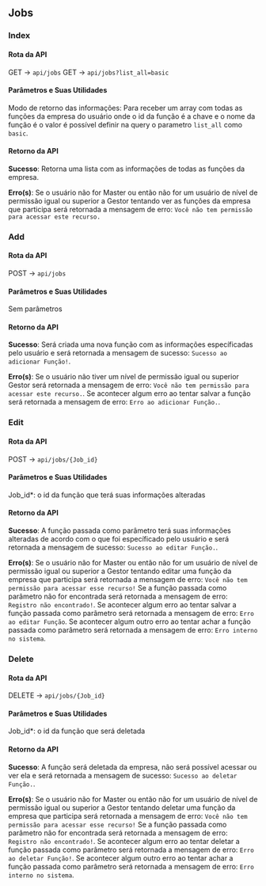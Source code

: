 ## Jobs

### Index

#### Rota da API

GET -> `api/jobs`
GET -> `api/jobs?list_all=basic`

#### Parâmetros e Suas Utilidades

Modo de retorno das informações: Para receber um array com todas as funções da empresa do usuário onde o id da função é a chave e o nome da função é o valor é possível definir na query o parametro `list_all` como `basic`.

#### Retorno da API

**Sucesso**: Retorna uma lista com as informações de todas as funções da empresa.

**Erro(s)**: Se o usuário não for Master ou então não for um usuário de nível de permissão igual ou superior a Gestor tentando ver as funções da empresa que participa será retornada a mensagem de erro: `Você não tem permissão para acessar este recurso.`

### Add

#### Rota da API

POST -> `api/jobs`

#### Parâmetros e Suas Utilidades

Sem parâmetros

#### Retorno da API

**Sucesso**: Será criada uma nova função com as informações específicadas pelo usuário e será retornada a mensagem de sucesso: `Sucesso ao adicionar Função!`.

**Erro(s)**: Se o usuário não tiver um nível de permissão igual ou superior Gestor será retornada a mensagem de erro: `Você não tem permissão para acessar este recurso.`. Se acontecer algum erro ao tentar salvar a função será retornada a mensagem de erro: `Erro ao adicionar Função.`.

### Edit

#### Rota da API

POST -> `api/jobs/{Job_id}`

#### Parâmetros e Suas Utilidades

Job_id\*: o id da função que terá suas informações alteradas

#### Retorno da API

**Sucesso**: A função passada como parâmetro terá suas informações alteradas de acordo com o que foi específicado pelo usuário e será retornada a mensagem de sucesso: `Sucesso ao editar Função.`.

**Erro(s)**: Se o usuário não for Master ou então não for um usuário de nível de permissão igual ou superior a Gestor tentando editar uma função da empresa que participa será retornada a mensagem de erro: `Você não tem permissão para acessar esse recurso!` Se a função passada como parâmetro não for encontrada será retornada a mensagem de erro: `Registro não encontrado!`. Se acontecer algum erro ao tentar salvar a função passada como parâmetro será retornada a mensagem de erro: `Erro ao editar Função`. Se acontecer algum outro erro ao tentar achar a função passada como parâmetro será retornada a mensagem de erro: `Erro interno no sistema`.

### Delete

#### Rota da API

DELETE -> `api/jobs/{Job_id}`

#### Parâmetros e Suas Utilidades

Job_id\*: o id da função que será deletada

#### Retorno da API

**Sucesso**: A função será deletada da empresa, não será possível acessar ou ver ela e será retornada a mensagem de sucesso: `Sucesso ao deletar Função.`.

**Erro(s)**: Se o usuário não for Master ou então não for um usuário de nível de permissão igual ou superior a Gestor tentando deletar uma função da empresa que participa será retornada a mensagem de erro: `Você não tem permissão para acessar esse recurso!` Se a função passada como parâmetro não for encontrada será retornada a mensagem de erro: `Registro não encontrado!`. Se acontecer algum erro ao tentar deletar a função passada como parâmetro será retornada a mensagem de erro: `Erro ao deletar Função!`. Se acontecer algum outro erro ao tentar achar a função passada como parâmetro será retornada a mensagem de erro: `Erro interno no sistema`.
